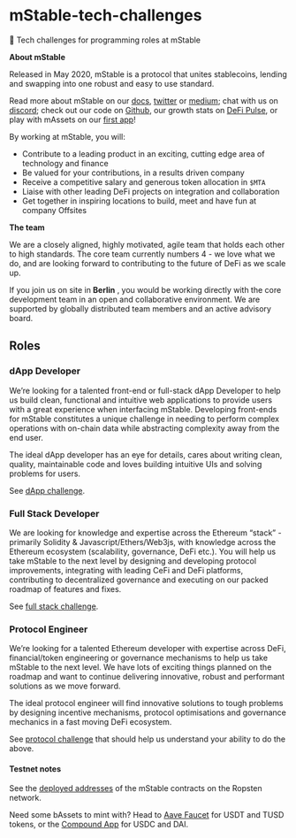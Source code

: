 # mStable-tech-challenges

🧩 Tech challenges for programming roles at mStable

**About mStable**

Released in May 2020, mStable is a protocol that unites stablecoins, lending and swapping into one robust and easy to use standard.

Read more about mStable on our [docs](https://docs.mstable.org/), [twitter](https://twitter.com/mstable_) or [medium](https://medium.com/mstable); chat with us on [discord](https://discord.com/invite/pgCVG7e); check out our code on [Github](https://github.com/mstable), our growth stats on [DeFi Pulse](https://defipulse.com/mstable), or play with mAssets on our [first app](https://app.mstable.org/)!

By working at mStable, you will:

- Contribute to a leading product in an exciting, cutting edge area of technology and finance
- Be valued for your contributions, in a results driven company
- Receive a competitive salary and generous token allocation in `$MTA`
- Liaise with other leading DeFi projects on integration and collaboration
- Get together in inspiring locations to build, meet and have fun at company Offsites

**The team**

We are a closely aligned, highly motivated, agile team that holds each other to high standards. The core team currently numbers 4 - we love what we do, and are looking forward to contributing to the future of DeFi as we scale up.

If you join us on site in **Berlin** , you would be working directly with the core development team in an open and collaborative environment. We are supported by globally distributed team members and an active advisory board.

## Roles

### dApp Developer

We’re looking for a talented front-end or full-stack dApp Developer to help us build clean, functional and intuitive web applications to provide users with a great experience when interfacing mStable. Developing front-ends for mStable constitutes a unique challenge in needing to perform complex operations with on-chain data while abstracting complexity away from the end user.

The ideal dApp developer has an eye for details, cares about writing clean, quality, maintainable code and loves building intuitive UIs and solving problems for users.

See [dApp challenge](./dapp-developer/README.md).

### Full Stack Developer

We are looking for knowledge and expertise across the Ethereum “stack” - primarily Solidity & Javascript/Ethers/Web3js, with knowledge across the Ethereum ecosystem (scalability, governance, DeFi etc.). You will help us take mStable to the next level by designing and developing protocol improvements, integrating with leading CeFi and DeFi platforms, contributing to decentralized governance and executing on our packed roadmap of features and fixes.

See [full stack challenge](./full-stack/README.md).

### Protocol Engineer

We’re looking for a talented Ethereum developer with expertise across DeFi, financial/token engineering or governance mechanisms to help us take mStable to the next level. We have lots of exciting things planned on the roadmap and want to continue delivering innovative, robust and performant solutions as we move forward.

The ideal protocol engineer will find innovative solutions to tough problems by designing incentive mechanisms, protocol optimisations and governance mechanics in a fast moving DeFi ecosystem.

See [protocol challenge](./protocol-engineer/README.md) that should help us understand your ability to do the above.

#### Testnet notes

See the [deployed addresses](https://docs.mstable.org/protocol/deployed-addresses) of the mStable contracts on the Ropsten network.

Need some bAssets to mint with? Head to [Aave Faucet](https://testnet.aave.com/faucet) for USDT and TUSD tokens, or the [Compound App](https://app.compound.finance/Asset/cUSDC) for USDC and DAI.
